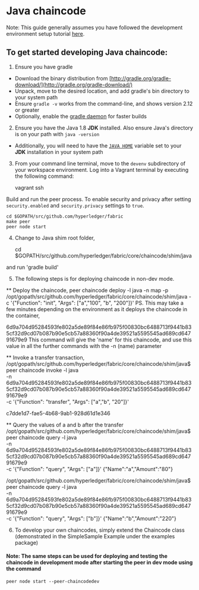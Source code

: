 # Java chaincode 

Note: This guide generally assumes you have followed the development environment setup tutorial [here](https://github.com/hyperledger/fabric/blob/master/docs/API/SandboxSetup.md).
## To get started developing Java chaincode: 
1. Ensure you have gradle
  * Download the binary distribution from [http://gradle.org/gradle-download/](http://gradle.org/gradle-download/)
  * Unpack, move to the desired location, and add gradle's bin directory to your system path
  * Ensure `gradle -v` works from the command-line, and shows version 2.12 or greater
  * Optionally, enable the [gradle daemon](https://docs.gradle.org/current/userguide/gradle_daemon.html) for faster builds
2. Ensure you have the Java 1.8 **JDK** installed. Also ensure Java's directory is on your path with `java -version`
  * Additionally, you will need to have the [`JAVA HOME`](https://docs.oracle.com/cd/E19182-01/821-0917/6nluh6gq9/index.html) variable set to your **JDK** installation in your system path
3. From your command line terminal, move to the `devenv` subdirectory of your workspace environment. Log into a Vagrant terminal by executing the following command:

    vagrant ssh

Build and run the peer process. To enable security and privacy after setting `security.enabled` and `security.privacy` settings to `true`.

    cd $GOPATH/src/github.com/hyperledger/fabric
    make peer
    peer node start

4. Change to Java shim root folder,

	cd $GOPATH/src/github.com/hyperledger/fabric/core/chaincode/shim/java

 and run 'gradle build'

5. The following steps is for deploying chaincode in non-dev mode.

** Deploy the chaincode,
peer chaincode deploy -l java -n map -p /opt/gopath/src/github.com/hyperledger/fabric/core/chaincode/shim/java -c '{"Function": "init", "Args": ["a","100", "b", "200"]}'
PS. This may take a few minutes depending on the environment as it deploys the chaincode in the container,

6d9a704d95284593fe802a5de89f84e86fb975f00830bc6488713f9441b835cf32d9cd07b087b90e5cb57a88360f90a4de39521a5595545ad689cd64791679e9
This command will give the 'name' for this chaincode, and use this value in all the further commands with the -n (name) parameter

** Invoke a transfer transaction,
/opt/gopath/src/github.com/hyperledger/fabric/core/chaincode/shim/java$ peer chaincode invoke -l java \
-n 6d9a704d95284593fe802a5de89f84e86fb975f00830bc6488713f9441b835cf32d9cd07b087b90e5cb57a88360f90a4de39521a5595545ad689cd64791679e9 \
-c '{"Function": "transfer", "Args": ["a","b", "20"]}'

c7dde1d7-fae5-4b68-9ab1-928d61d1e346

** Query the values of a and b after the transfer
/opt/gopath/src/github.com/hyperledger/fabric/core/chaincode/shim/java$ peer chaincode query -l java \
-n 6d9a704d95284593fe802a5de89f84e86fb975f00830bc6488713f9441b835cf32d9cd07b087b90e5cb57a88360f90a4de39521a5595545ad689cd64791679e9 \
-c '{"Function": "query", "Args": ["a"]}'
{"Name":"a","Amount":"80"}


/opt/gopath/src/github.com/hyperledger/fabric/core/chaincode/shim/java$ peer chaincode query -l java \
-n 6d9a704d95284593fe802a5de89f84e86fb975f00830bc6488713f9441b835cf32d9cd07b087b90e5cb57a88360f90a4de39521a5595545ad689cd64791679e9 \
-c '{"Function": "query", "Args": ["b"]}'
{"Name":"b","Amount":"220"}

6. To develop your own chaincodes, simply extend the Chaincode class (demonstrated in the SimpleSample Example under the examples package)


#### Note: The same steps can be used for deploying and testing the chaincode in development mode after starting the peer in dev mode using the command

    peer node start --peer-chaincodedev

